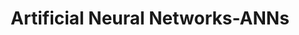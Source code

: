 ---
types: "word"

title: "Artificial Neural Networks-ANNs"

categories: ['']

tags: ['Artificial', 'Neural', 'Networks', 'ANNs']

arabic: 'الشبكات العصبية المحوسبة'
arabic2: 'الشبكات العصبية الاصطناعية'

arexps: []

enwords: ['Artificial Neural Networks-ANNs']

enexps: []

arlexicons: 'ش'

enlexicons: 'A'

authors: ['Ruqayya Roshdy']

translators: ['']

citations: 'العربية والذكاء الاصطناعي'

sources: 'مركز الملك عبدالله بن عبدالعزيز الدولي لخدمة اللغة العربية'

word: "true"

slug: ""
---
